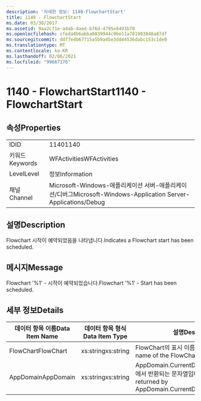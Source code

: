 ```yaml
---
description: '자세한 정보: 1140-FlowchartStart'
title: 1140 - FlowchartStart
ms.date: 03/30/2017
ms.assetid: 9aa2c71e-a4ab-4aed-b76d-4795e8493b70
ms.openlocfilehash: cfeda4b6abba0839944c9be11a781903840a87df
ms.sourcegitcommit: ddf7edb67715a5b9a45e3dd44536dabc153c1de0
ms.translationtype: MT
ms.contentlocale: ko-KR
ms.lasthandoff: 02/06/2021
ms.locfileid: "99667176"
---
```

# <a name="1140---flowchartstart"></a><span data-ttu-id="3b0cd-103">1140 - FlowchartStart</span><span class="sxs-lookup"><span data-stu-id="3b0cd-103">1140 - FlowchartStart</span></span>

## <a name="properties"></a><span data-ttu-id="3b0cd-104">속성</span><span class="sxs-lookup"><span data-stu-id="3b0cd-104">Properties</span></span>  
  
|||  
|-|-|  
|<span data-ttu-id="3b0cd-105">ID</span><span class="sxs-lookup"><span data-stu-id="3b0cd-105">ID</span></span>|<span data-ttu-id="3b0cd-106">1140</span><span class="sxs-lookup"><span data-stu-id="3b0cd-106">1140</span></span>|  
|<span data-ttu-id="3b0cd-107">키워드</span><span class="sxs-lookup"><span data-stu-id="3b0cd-107">Keywords</span></span>|<span data-ttu-id="3b0cd-108">WFActivities</span><span class="sxs-lookup"><span data-stu-id="3b0cd-108">WFActivities</span></span>|  
|<span data-ttu-id="3b0cd-109">Level</span><span class="sxs-lookup"><span data-stu-id="3b0cd-109">Level</span></span>|<span data-ttu-id="3b0cd-110">정보</span><span class="sxs-lookup"><span data-stu-id="3b0cd-110">Information</span></span>|  
|<span data-ttu-id="3b0cd-111">채널</span><span class="sxs-lookup"><span data-stu-id="3b0cd-111">Channel</span></span>|<span data-ttu-id="3b0cd-112">Microsoft-Windows-애플리케이션 서버-애플리케이션/디버그</span><span class="sxs-lookup"><span data-stu-id="3b0cd-112">Microsoft-Windows-Application Server-Applications/Debug</span></span>|  
  
## <a name="description"></a><span data-ttu-id="3b0cd-113">설명</span><span class="sxs-lookup"><span data-stu-id="3b0cd-113">Description</span></span>  

 <span data-ttu-id="3b0cd-114">Flowchart 시작이 예약되었음을 나타냅니다.</span><span class="sxs-lookup"><span data-stu-id="3b0cd-114">Indicates a Flowchart start has been scheduled.</span></span>  
  
## <a name="message"></a><span data-ttu-id="3b0cd-115">메시지</span><span class="sxs-lookup"><span data-stu-id="3b0cd-115">Message</span></span>  

 <span data-ttu-id="3b0cd-116">Flowchart '%1' - 시작이 예약되었습니다.</span><span class="sxs-lookup"><span data-stu-id="3b0cd-116">Flowchart '%1' - Start has been scheduled.</span></span>  
  
## <a name="details"></a><span data-ttu-id="3b0cd-117">세부 정보</span><span class="sxs-lookup"><span data-stu-id="3b0cd-117">Details</span></span>  
  
|<span data-ttu-id="3b0cd-118">데이터 항목 이름</span><span class="sxs-lookup"><span data-stu-id="3b0cd-118">Data Item Name</span></span>|<span data-ttu-id="3b0cd-119">데이터 항목 형식</span><span class="sxs-lookup"><span data-stu-id="3b0cd-119">Data Item Type</span></span>|<span data-ttu-id="3b0cd-120">설명</span><span class="sxs-lookup"><span data-stu-id="3b0cd-120">Description</span></span>|  
|--------------------|--------------------|-----------------|  
|<span data-ttu-id="3b0cd-121">FlowChart</span><span class="sxs-lookup"><span data-stu-id="3b0cd-121">FlowChart</span></span>|<span data-ttu-id="3b0cd-122">xs:string</span><span class="sxs-lookup"><span data-stu-id="3b0cd-122">xs:string</span></span>|<span data-ttu-id="3b0cd-123">FlowChart의 표시 이름입니다.</span><span class="sxs-lookup"><span data-stu-id="3b0cd-123">The display name of the FlowChart.</span></span>|  
|<span data-ttu-id="3b0cd-124">AppDomain</span><span class="sxs-lookup"><span data-stu-id="3b0cd-124">AppDomain</span></span>|<span data-ttu-id="3b0cd-125">xs:string</span><span class="sxs-lookup"><span data-stu-id="3b0cd-125">xs:string</span></span>|<span data-ttu-id="3b0cd-126">AppDomain.CurrentDomain.FriendlyName에서 반환되는 문자열입니다.</span><span class="sxs-lookup"><span data-stu-id="3b0cd-126">The string returned by AppDomain.CurrentDomain.FriendlyName.</span></span>|
